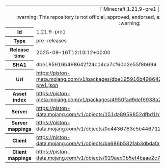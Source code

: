 <html><table>
<tr><td colspan="2" align="center"><img width="0" height="0"><br/>⌈ Minecraft 1.21.9-pre1 ⌋<br/><img width="0" height="0"></td></tr>
<tr><td colspan="2" align="center"><img width="0" height="0"><br/>
:warning: This repository is not official, approved, endorsed, associated or connected with Mojang :warning:
<br/><img width="0" height="0"></td></tr>
<tr><th>Id</th><td>1.21.9-pre1</td></tr>
<tr><th>Type</th><td>pre-releases</td></tr>
<tr><th>Release time</th><td>2025-09-16T12:10:12+00:00</td></tr>
<tr><th>SHA1</th><td>dbe195916b498642f24c14ca7cf60d2e55f8b694</td></tr>
<tr><th>Url</th><td><a href="https://piston-meta.mojang.com/v1/packages/dbe195916b498642f24c14ca7cf60d2e55f8b694/1.21.9-pre1.json">https://piston-meta.mojang.com/v1/packages/dbe195916b498642f24c14ca7cf60d2e55f8b694/1.21.9-pre1.json</a></td></tr>
<tr><th>Asset index</th><td><a href="https://piston-meta.mojang.com/v1/packages/4950fad9def6938a2a5eb5e8c569072a41901366/27.json">https://piston-meta.mojang.com/v1/packages/4950fad9def6938a2a5eb5e8c569072a41901366/27.json</a></td></tr>
<tr><th>Server</th><td><a href="https://piston-data.mojang.com/v1/objects/151da8959852dfbd1b20efbad31645b95cc8ba31/server.jar">https://piston-data.mojang.com/v1/objects/151da8959852dfbd1b20efbad31645b95cc8ba31/server.jar</a></td></tr>
<tr><th>Server mappings</th><td><a href="https://piston-data.mojang.com/v1/objects/0e4436763c5b44671215a344ef35563bdafb221d/server.txt">https://piston-data.mojang.com/v1/objects/0e4436763c5b44671215a344ef35563bdafb221d/server.txt</a></td></tr>
<tr><th>Client</th><td><a href="https://piston-data.mojang.com/v1/objects/ba686b582fab3dbdafa8ae26274b687e9ceac455/client.jar">https://piston-data.mojang.com/v1/objects/ba686b582fab3dbdafa8ae26274b687e9ceac455/client.jar</a></td></tr>
<tr><th>Client mappings</th><td><a href="https://piston-data.mojang.com/v1/objects/929aec0b5ef4baae2c728559531ac8ddf894c23f/client.txt">https://piston-data.mojang.com/v1/objects/929aec0b5ef4baae2c728559531ac8ddf894c23f/client.txt</a></td></tr>
</table></html>